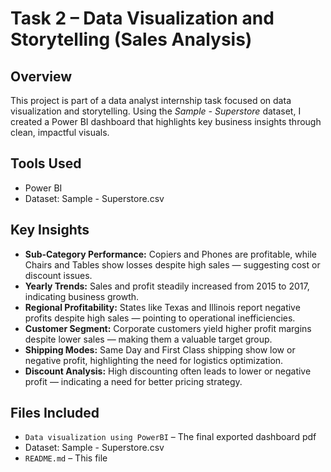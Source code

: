 # Task 2 – Data Visualization and Storytelling (Sales Analysis)

##  Overview
This project is part of a data analyst internship task focused on data visualization and storytelling.
Using the *Sample - Superstore* dataset, I created a Power BI dashboard that highlights key business insights through clean, impactful visuals.

##  Tools Used
- Power BI
- Dataset: Sample - Superstore.csv
  
##  Key Insights
- **Sub-Category Performance:** Copiers and Phones are profitable, while Chairs and Tables show losses despite high sales — suggesting cost or discount issues.
- **Yearly Trends:** Sales and profit steadily increased from 2015 to 2017, indicating business growth.
- **Regional Profitability:** States like Texas and Illinois report negative profits despite high sales — pointing to operational inefficiencies.
- **Customer Segment:** Corporate customers yield higher profit margins despite lower sales — making them a valuable target group.
- **Shipping Modes:** Same Day and First Class shipping show low or negative profit, highlighting the need for logistics optimization.
- **Discount Analysis:** High discounting often leads to lower or negative profit — indicating a need for better pricing strategy.

##  Files Included
- `Data visualization using PowerBI` – The final exported dashboard pdf
-  Dataset: Sample - Superstore.csv
- `README.md` – This file



